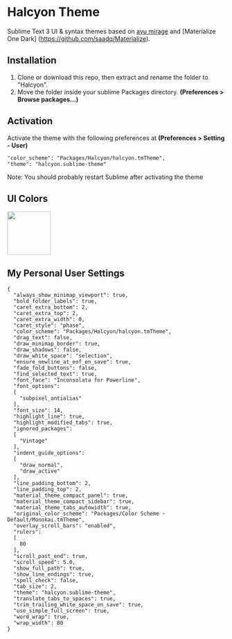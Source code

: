 # Halcyon Theme
Sublime Text 3 UI &amp; syntax themes based on [ayu mirage](https://github.com/dempfi/ayu) and [Materialize One Dark] (https://github.com/saadq/Materialize).

## Installation

1. Clone or download this repo, then extract and rename the folder to "Halcyon".
1. Move the folder inside your sublime Packages directory. **(Preferences > Browse packages...)**

## Activation

Activate the theme with the following preferences at **(Preferences > Setting - User)**

    "color_scheme": "Packages/Halcyon/halcyon.tmTheme",
    "theme": "halcyon.sublime-theme"

Note: You should probably restart Sublime after activating the theme

## UI Colors
<img width="100px" src="https://raw.githubusercontent.com/bchiang7/Halcyon/master/colors.png">

## My Personal User Settings
```
{
  "always_show_minimap_viewport": true,
  "bold_folder_labels": true,
  "caret_extra_bottom": 2,
  "caret_extra_top": 2,
  "caret_extra_width": 0,
  "caret_style": "phase",
  "color_scheme": "Packages/Halcyon/halcyon.tmTheme",
  "drag_text": false,
  "draw_minimap_border": true,
  "draw_shadows": false,
  "draw_white_space": "selection",
  "ensure_newline_at_eof_on_save": true,
  "fade_fold_buttons": false,
  "find_selected_text": true,
  "font_face": "Inconsolata for Powerline",
  "font_options":
  [
    "subpixel_antialias"
  ],
  "font_size": 14,
  "highlight_line": true,
  "highlight_modified_tabs": true,
  "ignored_packages":
  [
    "Vintage"
  ],
  "indent_guide_options":
  [
    "draw_normal",
    "draw_active"
  ],
  "line_padding_bottom": 2,
  "line_padding_top": 2,
  "material_theme_compact_panel": true,
  "material_theme_compact_sidebar": true,
  "material_theme_tabs_autowidth": true,
  "original_color_scheme": "Packages/Color Scheme - Default/Monokai.tmTheme",
  "overlay_scroll_bars": "enabled",
  "rulers":
  [
    80
  ],
  "scroll_past_end": true,
  "scroll_speed": 5.0,
  "show_full_path": true,
  "show_line_endings": true,
  "spell_check": false,
  "tab_size": 2,
  "theme": "halcyon.sublime-theme",
  "translate_tabs_to_spaces": true,
  "trim_trailing_white_space_on_save": true,
  "use_simple_full_screen": true,
  "word_wrap": true,
  "wrap_width": 80
}

```
